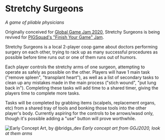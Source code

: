 # Stretchy Surgeons
_A game of pliable physicians_

Originally conceived for [Global Game Jam 2020](https://globalgamejam.org/), Stretchy Surgeons is being revived for [PIGSquad's "Finish Your Game" Jam](https://itch.io/jam/finishyourgamejam2020).

Stretchy Surgeons is a local 2-player coop game about doctors performing surgery on each other, trying to rack up as many successful procedures as possible before time runs out or one of them runs out of humors.

Each player controls the stretchy arms of one surgeon, attempting to operate as safely as possible on the other. Players will have 1 main task ("remove spleen", "transplant heart"), as well as a list of secondary tasks to clean up any mistakes made in the main process ("stich wound", "put lung back in"). Completing these tasks will add time to a shared timer, giving the players time to complete more tasks.

Tasks will be completed by grabbing items (scalpels, replacement organs, etc) from a shared tray of tools and bonking those tools into the other player's body. Currently aspiring for the controls to be arrows/wasd only, though it's possible adding a "use" button will prove worthwhile.

![Early Concept Art, by @bridgs_dev](https://user-images.githubusercontent.com/1118226/98448836-14a36780-20fd-11eb-8874-218a9ad4efd4.png)
_Early concept art from GGJ2020, look at them arms_